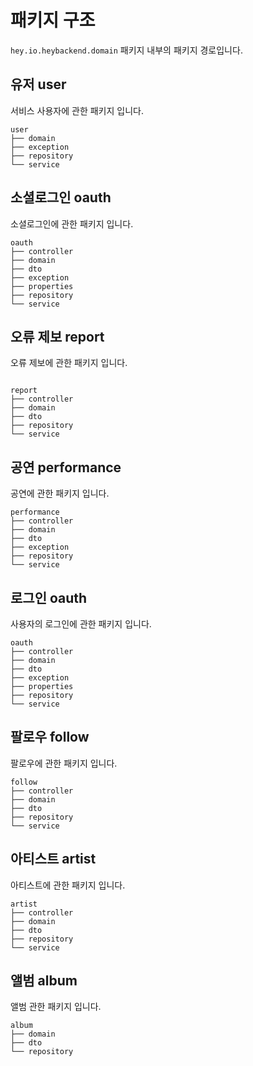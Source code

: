 # 패키지 구조

`hey.io.heybackend.domain` 패키지 내부의 패키지 경로입니다.

## 유저 user

서비스 사용자에 관한 패키지 입니다.

```
user
├── domain
├── exception
├── repository
└── service
```

## 소셜로그인 oauth

소셜로그인에 관한 패키지 입니다.

```
oauth
├── controller
├── domain
├── dto
├── exception
├── properties
├── repository
└── service
```

## 오류 제보 report

오류 제보에 관한 패키지 입니다.

```

report
├── controller
├── domain
├── dto
├── repository
└── service

```

## 공연 performance

공연에 관한 패키지 입니다.

```
performance
├── controller
├── domain
├── dto
├── exception
├── repository
└── service
```

## 로그인 oauth

사용자의 로그인에 관한 패키지 입니다.

```
oauth
├── controller
├── domain
├── dto
├── exception
├── properties
├── repository
└── service
```

## 팔로우 follow

팔로우에 관한 패키지 입니다.

```
follow
├── controller
├── domain
├── dto
├── repository
└── service
```

## 아티스트 artist

아티스트에 관한 패키지 입니다.

```
artist
├── controller
├── domain
├── dto
├── repository
└── service
```

## 앨범 album

앨범 관한 패키지 입니다.

```
album
├── domain
├── dto
└── repository
```

